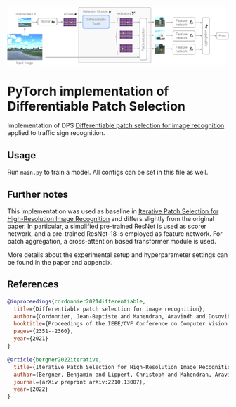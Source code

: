 <img src="dps_figure.png" width="800" />

# PyTorch implementation of Differentiable Patch Selection

Implementation of DPS [Differentiable patch selection for image recognition](https://openaccess.thecvf.com/content/CVPR2021/html/Cordonnier_Differentiable_Patch_Selection_for_Image_Recognition_CVPR_2021_paper.html) applied to traffic sign recognition.

## Usage
Run `main.py` to train a model.
All configs can be set in this file as well.

## Further notes

This implementation was used as baseline in [Iterative Patch Selection for High-Resolution Image Recognition](https://arxiv.org/abs/2210.13007) and differs slightly from the original paper. In particular, a simplified pre-trained ResNet is used as scorer network, and a pre-trained ResNet-18 is employed as feature network. For patch aggregation, a cross-attention based transformer module is used.

More details about the experimental setup and hyperparameter settings can be found in the paper and appendix.

## References
```bibtex
@inproceedings{cordonnier2021differentiable,
  title={Differentiable patch selection for image recognition},
  author={Cordonnier, Jean-Baptiste and Mahendran, Aravindh and Dosovitskiy, Alexey and Weissenborn, Dirk and Uszkoreit, Jakob and Unterthiner, Thomas},
  booktitle={Proceedings of the IEEE/CVF Conference on Computer Vision and Pattern Recognition},
  pages={2351--2360},
  year={2021}
}
```

```bibtex
@article{bergner2022iterative,
  title={Iterative Patch Selection for High-Resolution Image Recognition},
  author={Bergner, Benjamin and Lippert, Christoph and Mahendran, Aravindh},
  journal={arXiv preprint arXiv:2210.13007},
  year={2022}
}
```
